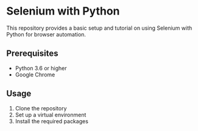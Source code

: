 # Selenium with Python

This repository provides a basic setup and tutorial on using Selenium with Python for browser automation.

## Prerequisites

- Python 3.6 or higher
- Google Chrome

## Usage

1. Clone the repository
2. Set up a virtual environment
3. Install the required packages